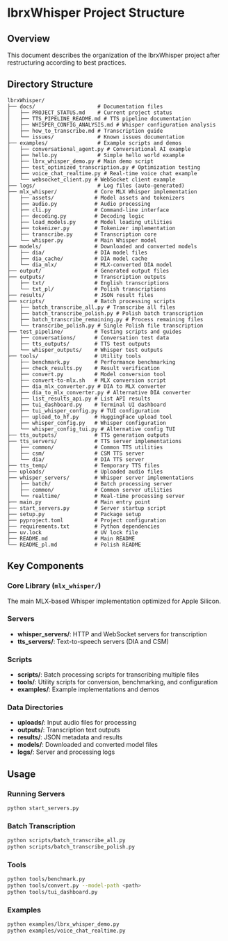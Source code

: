# lbrxWhisper Project Structure

## Overview
This document describes the organization of the lbrxWhisper project after restructuring according to best practices.

## Directory Structure

```
lbrxWhisper/
├── docs/                    # Documentation files
│   ├── PROJECT_STATUS.md    # Current project status
│   ├── TTS_PIPELINE_README.md # TTS pipeline documentation
│   ├── WHISPER_CONFIG_ANALYSIS.md # Whisper configuration analysis
│   ├── how_to_transcribe.md # Transcription guide
│   └── issues/              # Known issues documentation
├── examples/                # Example scripts and demos
│   ├── conversational_agent.py # Conversational AI example
│   ├── hello.py             # Simple hello world example
│   ├── lbrx_whisper_demo.py # Main demo script
│   ├── test_optimized_transcription.py # Optimization testing
│   ├── voice_chat_realtime.py # Real-time voice chat example
│   └── websocket_client.py # WebSocket client example
├── logs/                    # Log files (auto-generated)
├── mlx_whisper/            # Core MLX Whisper implementation
│   ├── assets/             # Model assets and tokenizers
│   ├── audio.py            # Audio processing
│   ├── cli.py              # Command-line interface
│   ├── decoding.py         # Decoding logic
│   ├── load_models.py      # Model loading utilities
│   ├── tokenizer.py        # Tokenizer implementation
│   ├── transcribe.py       # Transcription core
│   └── whisper.py          # Main Whisper model
├── models/                 # Downloaded and converted models
│   ├── dia/                # DIA model files
│   ├── dia_cache/          # DIA model cache
│   └── dia_mlx/            # MLX-converted DIA model
├── output/                 # Generated output files
├── outputs/                # Transcription outputs
│   ├── txt/                # English transcriptions
│   └── txt_pl/             # Polish transcriptions
├── results/                # JSON result files
├── scripts/                # Batch processing scripts
│   ├── batch_transcribe_all.py # Transcribe all files
│   ├── batch_transcribe_polish.py # Polish batch transcription
│   ├── batch_transcribe_remaining.py # Process remaining files
│   └── transcribe_polish.py # Single Polish file transcription
├── test_pipeline/          # Testing scripts and guides
│   ├── conversations/      # Conversation test data
│   ├── tts_outputs/        # TTS test outputs
│   └── whisper_outputs/    # Whisper test outputs
├── tools/                  # Utility tools
│   ├── benchmark.py        # Performance benchmarking
│   ├── check_results.py    # Result verification
│   ├── convert.py          # Model conversion tool
│   ├── convert-to-mlx.sh   # MLX conversion script
│   ├── dia_mlx_converter.py # DIA to MLX converter
│   ├── dia_to_mlx_converter.py # Alternative DIA converter
│   ├── list_results_api.py # List API results
│   ├── tui_dashboard.py    # Terminal UI dashboard
│   ├── tui_whisper_config.py # TUI configuration
│   ├── upload_to_hf.py     # HuggingFace upload tool
│   ├── whisper_config.py   # Whisper configuration
│   └── whisper_config_tui.py # Alternative config TUI
├── tts_outputs/            # TTS generation outputs
├── tts_servers/            # TTS server implementations
│   ├── common/             # Common TTS utilities
│   ├── csm/                # CSM TTS server
│   └── dia/                # DIA TTS server
├── tts_temp/               # Temporary TTS files
├── uploads/                # Uploaded audio files
├── whisper_servers/        # Whisper server implementations
│   ├── batch/              # Batch processing server
│   ├── common/             # Common server utilities
│   └── realtime/           # Real-time processing server
├── main.py                 # Main entry point
├── start_servers.py        # Server startup script
├── setup.py                # Package setup
├── pyproject.toml          # Project configuration
├── requirements.txt        # Python dependencies
├── uv.lock                 # UV lock file
├── README.md               # Main README
└── README_pl.md            # Polish README
```

## Key Components

### Core Library (`mlx_whisper/`)
The main MLX-based Whisper implementation optimized for Apple Silicon.

### Servers
- **whisper_servers/**: HTTP and WebSocket servers for transcription
- **tts_servers/**: Text-to-speech servers (DIA and CSM)

### Scripts
- **scripts/**: Batch processing scripts for transcribing multiple files
- **tools/**: Utility scripts for conversion, benchmarking, and configuration
- **examples/**: Example implementations and demos

### Data Directories
- **uploads/**: Input audio files for processing
- **outputs/**: Transcription text outputs
- **results/**: JSON metadata and results
- **models/**: Downloaded and converted model files
- **logs/**: Server and processing logs

## Usage

### Running Servers
```bash
python start_servers.py
```

### Batch Transcription
```bash
python scripts/batch_transcribe_all.py
python scripts/batch_transcribe_polish.py
```

### Tools
```bash
python tools/benchmark.py
python tools/convert.py --model-path <path>
python tools/tui_dashboard.py
```

### Examples
```bash
python examples/lbrx_whisper_demo.py
python examples/voice_chat_realtime.py
```